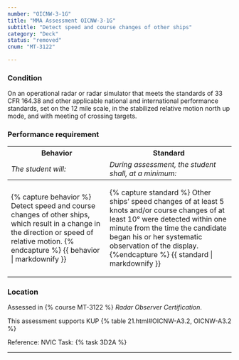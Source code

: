 ```yaml
---
number: "OICNW-3-1G"
title: "MMA Assessment OICNW-3-1G"
subtitle: "Detect speed and course changes of other ships"
category: "Deck"
status: "removed"
cnum: "MT-3122"

---
```

### Condition

On an operational radar or radar simulator that meets the standards of 33 CFR 164.38 and other applicable national and international performance standards, set on the 12 mile scale, in the stabilized relative motion north up mode, and with meeting of crossing targets.

### Performance requirement 

<table width='100%' class='Guidelines'>
 <thead>
 <tr>
     <th class='thirty'>Behavior</th>
     <th class='seventy'>Standard</th>
 </tr>
 <tr>
     <td><em>The student will:</em></td>
     <td><em>During assessment, the student shall, at a minimum:</em></td>
 </tr>
 </thead>
 <tbody>
 

<tr><td>

{% capture behavior %}
Detect speed and course changes of other ships, which result in a change in the direction or speed of relative motion.
{% endcapture %}
{{ behavior | markdownify }}

</td><td>

{% capture standard %}
Other ships’ speed changes of at least 5 knots and/or course changes of at least 10° were detected within one minute from the time the candidate began his or her systematic observation of the display.
{%endcapture %}
{{ standard | markdownify }}

</td></tr>



 </tbody>
 </table>

### Location

Assessed in  {% course  MT-3122 %}  *Radar Observer Certification*.

This assessment supports KUP {% table 21.html#OICNW-A3.2, OICNW-A3.2 %}

Reference: NVIC Task: {% task 3D2A  %}

***

